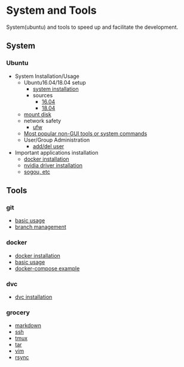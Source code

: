 # System and Tools
System(ubuntu) and tools to speed up and facilitate the development.

## System

### Ubuntu
- System Installation/Usage
    - Ubuntu16.04/18.04 setup
        - [system installation](./docs/system/ubuntu/system_install.md)
        - sources
            - [16.04](./docs/system/ubuntu/sources.list1604)
            - [18.04](./docs/system/ubuntu/sources.list1804)
    - [mount disk](./docs/system/ubuntu/mount.md)
    - network safety
        - [ufw](./docs/system/ubuntu/ufw.md)
    - [Most popular non-GUI tools or system commands](./docs/system/ubuntu/non-gui-cmds.md) 
    - User/Group Administration
        - [add/del user](./docs/system/ubuntu/priviledge.md)
- Important applications installation
    - [docker installation](./bash/docker_install.sh)
    - [nvidia driver installation](./docs/system/ubuntu/nvidia_driver_install.md)
    - [sogou, etc](./docs/system/ubuntu/software_install.md)
## Tools

### git
- [basic usage](./docs/git/basics.md)
- [branch management](./docs/git/branch.md)

### docker
- [docker installation](./docs/docker/install.md)
- [basic usage](./docs/docker/basics.md)
- [docker-compose example](./docs/docker/docker-compose.md)

### dvc
- [dvc installation](./docs/dvc/install.md)

### grocery
- [markdown](./docs/grocery/markdown.md)
- [ssh](./docs/grocery/ssh.md)
- [tmux](./docs/grocery/tmux.md)
- [tar](./docs/grocery/tar.md)
- [vim](./docs/grocery/vim.md)
- [rsync](./docs/grocery/rsync.md)


